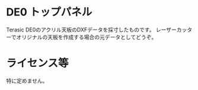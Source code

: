 DE0 トップパネル================Terasic DE0のアクリル天板のDXFデータを採寸したものです。レーザーカッターでオリジナルの天板を作成する場合の元データとしてどうぞ。ライセンス等============特に定めません。